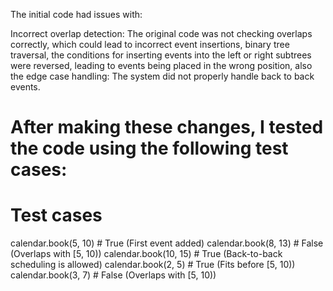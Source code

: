 The initial code had issues with:

Incorrect overlap detection: The original code was not checking overlaps correctly, which could lead to incorrect event insertions, binary tree traversal, the conditions for inserting events into the left or right subtrees were reversed, leading to events being placed in the wrong position, also the edge case handling: The system did not properly handle back to back events.

# After making these changes, I tested the code using the following test cases:
# Test cases
calendar.book(5, 10)  # True (First event added)
calendar.book(8, 13)  # False (Overlaps with [5, 10))
calendar.book(10, 15) # True (Back-to-back scheduling is allowed)
calendar.book(2, 5)   # True (Fits before [5, 10))
calendar.book(3, 7)   # False (Overlaps with [5, 10))